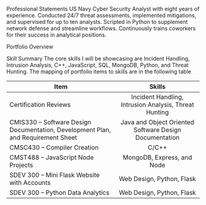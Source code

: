 Professional Statements
US Navy Cyber Security Analyst with eight years of experience. Conducted 24/7 threat assessments, implemented mitigations, and supervised for up to ten analysts. Scripted in Python to supplement network defense and streamline workflows. Continuously trains coworkers for their success in analytical positions. 

Portfolio Overview

Skill Summary
The core skills I will be showcasing are Incident Handling, Intrusion Analysis, C++, JavaScript, SQL, MongoDB, Python, and Threat Hunting. The mapping of portfolio items to skills are in the following table

| Item        | Skills          |
| ------------- |:-------------:|
| Certification Reviews | Incident Handling, Intrusion Analysis, Threat Hunting |
| CMIS330 – Software Design Documentation, Development Plan, and Requirement Sheet | Java and Object Oriented Software Design Documentation |
| CMSC430 – Compiler Creation | C/C++  |
| CMST488 – JavaScript Node Projects | MongoDB, Express, and Node |
| SDEV 300 – Mini Flask Website with Accounts | Web Design, Python, Flask |
| SDEV 300 – Python Data Analytics | Web Design, Python, Flask |
